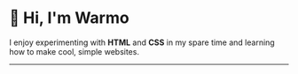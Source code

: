 # 👋 Hi, I'm Warmo

I enjoy experimenting with **HTML** and **CSS** in my spare time and learning how to make cool, simple websites.

---
